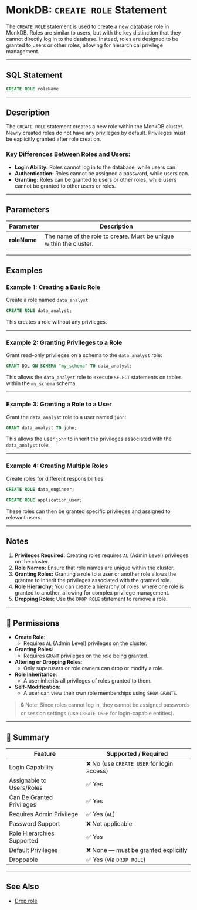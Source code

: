 # MonkDB: `CREATE ROLE` Statement

The `CREATE ROLE` statement is used to create a new database role in MonkDB. Roles are similar to users, but with the key distinction that they cannot directly log in to the database. Instead, roles are designed to be granted to users or other roles, allowing for hierarchical privilege management.

---

## SQL Statement

```sql
CREATE ROLE roleName
```


---

## Description

The `CREATE ROLE` statement creates a new role within the MonkDB cluster. Newly created roles do not have any privileges by default. Privileges must be explicitly granted after role creation.

### Key Differences Between Roles and Users:
- **Login Ability:** Roles cannot log in to the database, while users can.
- **Authentication:** Roles cannot be assigned a password, while users can.
- **Granting:** Roles can be granted to users or other roles, while users cannot be granted to other users or roles.

---

## Parameters

| Parameter     | Description                                                                 |
|---------------|-----------------------------------------------------------------------------|
| **roleName**  | The name of the role to create. Must be unique within the cluster.       |

---

## Examples

### Example 1: Creating a Basic Role
Create a role named `data_analyst`:

```sql
CREATE ROLE data_analyst;
```


This creates a role without any privileges.

---

### Example 2: Granting Privileges to a Role
Grant read-only privileges on a schema to the `data_analyst` role:

```sql
GRANT DQL ON SCHEMA "my_schema" TO data_analyst;
```


This allows the `data_analyst` role to execute `SELECT` statements on tables within the `my_schema` schema.

---

### Example 3: Granting a Role to a User
Grant the `data_analyst` role to a user named `john`:

```sql
GRANT data_analyst TO john;
```


This allows the user `john` to inherit the privileges associated with the `data_analyst` role.

---

### Example 4: Creating Multiple Roles
Create roles for different responsibilities:

```sql
CREATE ROLE data_engineer;
```
```sql
CREATE ROLE application_user;
```


These roles can then be granted specific privileges and assigned to relevant users.

---

## Notes

1. **Privileges Required:** Creating roles requires `AL` (Admin Level) privileges on the cluster.
2. **Role Names:** Ensure that role names are unique within the cluster.
3. **Granting Roles:** Granting a role to a user or another role allows the grantee to inherit the privileges associated with the granted role.
4. **Role Hierarchy:** You can create a hierarchy of roles, where one role is granted to another, allowing for complex privilege management.
5. **Dropping Roles:** Use the `DROP ROLE` statement to remove a role.

---

## 🔐 Permissions

- **Create Role**:
  - Requires `AL` (Admin Level) privileges on the cluster.
- **Granting Roles**:
  - Requires `GRANT` privileges on the role being granted.
- **Altering or Dropping Roles**:
  - Only superusers or role owners can drop or modify a role.
- **Role Inheritance**:
  - A user inherits all privileges of roles granted to them.
- **Self-Modification**:
  - A user can view their own role memberships using `SHOW GRANTS`.

> 🔒 Note: Since roles cannot log in, they cannot be assigned passwords or session settings (use `CREATE USER` for login-capable entities).

---

## 🏁 Summary

| Feature                    | Supported / Required                                      |
|----------------------------|-----------------------------------------------------------|
| Login Capability           | ❌ No (use `CREATE USER` for login access)               |
| Assignable to Users/Roles  | ✅ Yes                                                    |
| Can Be Granted Privileges  | ✅ Yes                                                    |
| Requires Admin Privilege   | ✅ Yes (`AL`)                                             |
| Password Support           | ❌ Not applicable                                         |
| Role Hierarchies Supported | ✅ Yes                                                    |
| Default Privileges         | ❌ None — must be granted explicitly                     |
| Droppable                  | ✅ Yes (via `DROP ROLE`)                                  |

---

## See Also

- [Drop role](./50_DROP_ROLE.md)